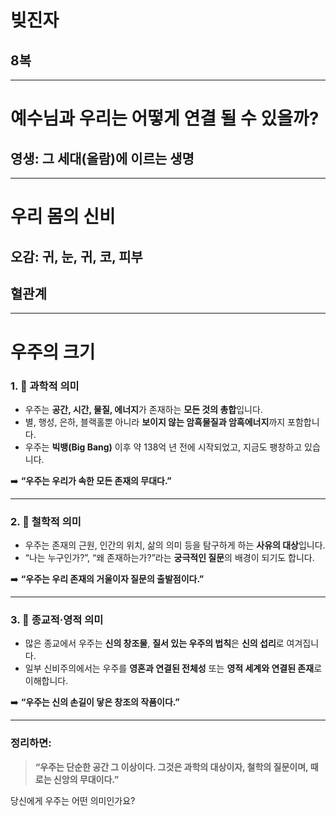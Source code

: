 # 빚진자
## 8복
---
# 예수님과 우리는 어떻게 연결 될 수 있을까?
## 영생: 그 세대(올람)에 이르는 생명
---
# 우리 몸의 신비
## 오감: 귀, 눈, 귀, 코, 피부
## 혈관계
---
# 우주의 크기

### 1. 🌌 **과학적 의미**

* 우주는 **공간, 시간, 물질, 에너지**가 존재하는 **모든 것의 총합**입니다.
* 별, 행성, 은하, 블랙홀뿐 아니라 **보이지 않는 암흑물질과 암흑에너지**까지 포함합니다.
* 우주는 **빅뱅(Big Bang)** 이후 약 138억 년 전에 시작되었고, 지금도 팽창하고 있습니다.

➡️ **“우주는 우리가 속한 모든 존재의 무대다.”**

---

### 2. 🧠 **철학적 의미**

* 우주는 존재의 근원, 인간의 위치, 삶의 의미 등을 탐구하게 하는 **사유의 대상**입니다.
* “나는 누구인가?”, “왜 존재하는가?”라는 **궁극적인 질문**의 배경이 되기도 합니다.

➡️ **“우주는 우리 존재의 거울이자 질문의 출발점이다.”**

---

### 3. 💫 **종교적·영적 의미**

* 많은 종교에서 우주는 **신의 창조물**, **질서 있는 우주의 법칙**은 **신의 섭리**로 여겨집니다.
* 일부 신비주의에서는 우주를 **영혼과 연결된 전체성** 또는 **영적 세계와 연결된 존재**로 이해합니다.

➡️ **“우주는 신의 손길이 닿은 창조의 작품이다.”**

---

### 정리하면:

> **“우주는 단순한 공간 그 이상이다. 그것은 과학의 대상이자, 철학의 질문이며, 때로는 신앙의 무대이다.”**

당신에게 우주는 어떤 의미인가요?
